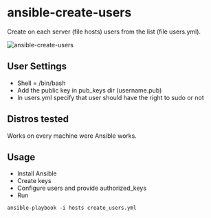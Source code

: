 # ansible-create-users

Create on each server (file hosts) users from the list (file users.yml).

![ansible-create-users](https://github.com/msergiy87/ansible-create-users/blob/master/ansible-create-users.jpg)

User Settings
------------

- Shell = /bin/bash
- Add the public key in pub_keys dir (username.pub)
- In users.yml specify that user should have the right to sudo or not

Distros tested
------------

Works on every machine were Ansible works.

Usage
------------
- Install Ansible
- Create keys
- Configure users and provide authorized_keys
- Run

```
ansible-playbook -i hosts create_users.yml
```
